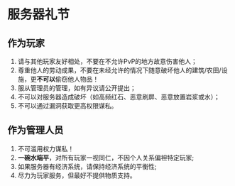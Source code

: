 # 服务器礼节

## 作为玩家

1. 请与其他玩家友好相处，不要在不允许PvP的地方故意伤害他人；
2. 尊重他人的劳动成果，不要在未经允许的情况下随意破坏他人的建筑/农田/设施，更**不可以**偷窃他人物品！
3. 服从管理员的管理，如有异议请公开提出；
4. 不可以对服务器造成破坏（如高频红石、恶意刷屏、恶意放置岩浆或水）；
5. 不可以通过漏洞获取更高权限谋私。

## 作为管理人员

1. 不可滥用权力谋私！
2. **一碗水端平**，对所有玩家一视同仁，不因个人关系偏袒特定玩家;
3. 如果服务器有经济系统，请保持经济系统的平衡性;
4. 尽力为玩家服务，但最好不提供物质支持。
